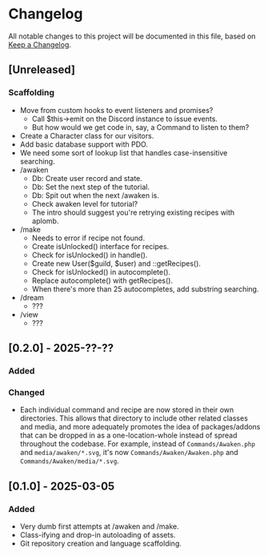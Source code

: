 
# Changelog
All notable changes to this project will be documented in this file,
based on [Keep a Changelog](https://keepachangelog.com/en/1.1.0/).

## [Unreleased]

### Scaffolding

- Move from custom hooks to event listeners and promises?
  - Call $this->emit on the Discord instance to issue events.
  - But how would we get code in, say, a Command to listen to them?
- Create a Character class for our visitors.
- Add basic database support with PDO.
- We need some sort of lookup list that handles case-insensitive searching.
- /awaken
  - Db: Create user record and state.
  - Db: Set the next step of the tutorial.
  - Db: Spit out when the next /awaken is.
  - Check awaken level for tutorial?
  - The intro should suggest you're retrying existing recipes with aplomb.
- /make
  - Needs to error if recipe not found.
  - Create isUnlocked() interface for recipes.
  - Check for isUnlocked() in handle().
  - Create new User($guild, $user) and ::getRecipes().
  - Check for isUnlocked() in autocomplete().
  - Replace autocomplete() with getRecipes().
  - When there's more than 25 autocompletes, add substring searching.
- /dream
  - ???
- /view
  - ???

## [0.2.0] - 2025-??-??

### Added

### Changed

- Each individual command and recipe are now stored in their own directories.
  This allows that directory to include other related classes and media, and
  more adequately promotes the idea of packages/addons that can be dropped in
  as a one-location-whole instead of spread throughout the codebase. For example,
  instead of `Commands/Awaken.php` and `media/awaken/*.svg`, it's now
  `Commands/Awaken/Awaken.php` and `Commands/Awaken/media/*.svg`.

## [0.1.0] - 2025-03-05

### Added

- Very dumb first attempts at /awaken and /make.
- Class-ifying and drop-in autoloading of assets.
- Git repository creation and language scaffolding.
